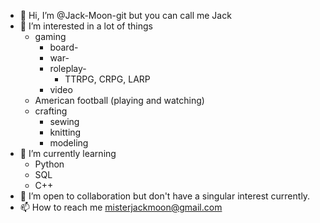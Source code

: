- 👋 Hi, I’m @Jack-Moon-git but you can call me Jack
- 👀 I’m interested in a lot of things
    - gaming
      - board-
      - war-
      - roleplay-
        - TTRPG, CRPG, LARP
      - video
    - American football (playing and watching)
    - crafting
      - sewing
      - knitting
      - modeling
- 🌱 I’m currently learning
  - Python
  - SQL
  - C++
- 💞️ I’m open to collaboration but don't have a singular interest currently.
- 📫 How to reach me misterjackmoon@gmail.com

<!---
Jack-Moon-git/Jack-Moon-git is a ✨ special ✨ repository because its `README.md` (this file) appears on your GitHub profile.
You can click the Preview link to take a look at your changes.
--->
